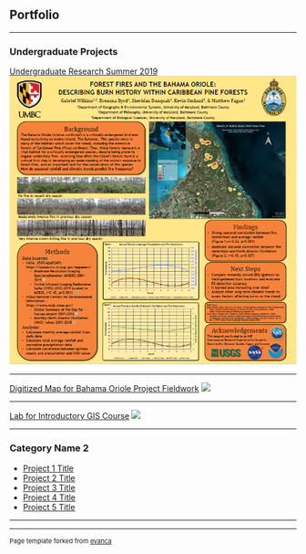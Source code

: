 ## Portfolio

---

### Undergraduate Projects

[Undergraduate Research Summer 2019](pdf/GWilkins_Bahamas_Burn_poster.pdf)
<img src="images/burn_poster.PNG?raw=true"/>

---
[Digitized Map for Bahama Oriole Project Fieldwork](pdf/G_Wilkins_BAHO_worksite_map.pdf)
<image src="images/BAHO_worksite_map.PNG?raw=true"/>

---
[Lab for Introductory GIS Course](pdf/Wilkins_Lab_12.pdf)
<image src="images/GWilkins_GES386_lab12_thumbnail.PNG?raw=true"/>

---
### Category Name 2

- [Project 1 Title](http://example.com/)
- [Project 2 Title](http://example.com/)
- [Project 3 Title](http://example.com/)
- [Project 4 Title](http://example.com/)
- [Project 5 Title](http://example.com/)

---




---
<p style="font-size:11px">Page template forked from <a href="https://github.com/evanca/quick-portfolio">evanca</a></p>
<!-- Remove above link if you don't want to attibute -->
